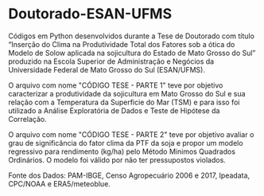 # Doutorado-ESAN-UFMS
Códigos em Python desenvolvidos durante a Tese de Doutorado com título “Inserção do Clima na Produtividade Total dos Fatores sob a ótica do Modelo de Solow aplicada na sojicultura do Estado de Mato Grosso do Sul” produzido na Escola Superior de Administração e Negócios da Universidade Federal de Mato Grosso do Sul (ESAN/UFMS).

O arquivo com nome "CÓDIGO TESE - PARTE 1" teve por objetivo caracterizar a produtividade da sojicultura em Mato Grosso do Sul e sua relação com a Temperatura da Superficie do Mar (TSM) e para isso foi utilizado a Análise Exploratória de Dados e Teste de Hipótese da Correlação.

O arquivo com nome "CÓDIGO TESE - PARTE 2" teve por objetivo avaliar o grau de significância do fator clima da PTF da soja e propor um modelo regressivo para rendimento (kg/ha) pelo Método Minimos Quadrados Ordinários. O modelo foi válido por não ter pressupostos violados.

Fonte dos Dados: PAM-IBGE, Censo Agropecuário 2006 e 2017, Ipeadata, CPC/NOAA e ERA5/meteoblue.
